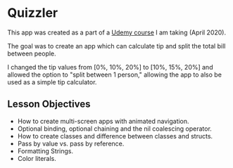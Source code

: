 # Quizzler
This app was created as a part of a [Udemy course](https://www.udemy.com/share/101WsWAEMScldUQn8F/) I am taking (April 2020).

The goal was to create an app which can calculate tip and split the total bill between people. 

I changed the tip values from [0%, 10%, 20%] to [10%, 15%, 20%] and allowed the option to "split between 1 person," allowing the app to also be used as a simple tip calculator.

## Lesson Objectives
* How to create multi-screen apps with animated navigation.
* Optional binding, optional chaining and the nil coalescing operator.
* How to create classes and difference between classes and structs.
* Pass by value vs. pass by reference.
* Formatting Strings.
* Color literals.
